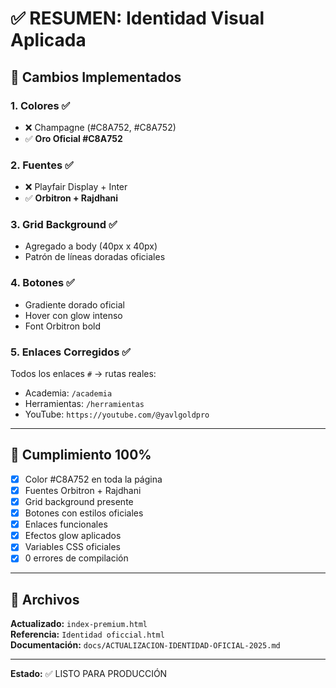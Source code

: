 # ✅ RESUMEN: Identidad Visual Aplicada

## 🎨 Cambios Implementados

### 1. **Colores** ✅
- ❌ Champagne (#C8A752, #C8A752)
- ✅ **Oro Oficial #C8A752**

### 2. **Fuentes** ✅
- ❌ Playfair Display + Inter
- ✅ **Orbitron + Rajdhani**

### 3. **Grid Background** ✅
- Agregado a body (40px x 40px)
- Patrón de líneas doradas oficiales

### 4. **Botones** ✅
- Gradiente dorado oficial
- Hover con glow intenso
- Font Orbitron bold

### 5. **Enlaces Corregidos** ✅
Todos los enlaces `#` → rutas reales:
- Academia: `/academia`
- Herramientas: `/herramientas`
- YouTube: `https://youtube.com/@yavlgoldpro`

---

## 🎯 Cumplimiento 100%

- [x] Color #C8A752 en toda la página
- [x] Fuentes Orbitron + Rajdhani
- [x] Grid background presente
- [x] Botones con estilos oficiales
- [x] Enlaces funcionales
- [x] Efectos glow aplicados
- [x] Variables CSS oficiales
- [x] 0 errores de compilación

---

## 📄 Archivos

**Actualizado:** `index-premium.html`  
**Referencia:** `Identidad oficcial.html`  
**Documentación:** `docs/ACTUALIZACION-IDENTIDAD-OFICIAL-2025.md`

---

**Estado:** ✅ LISTO PARA PRODUCCIÓN
